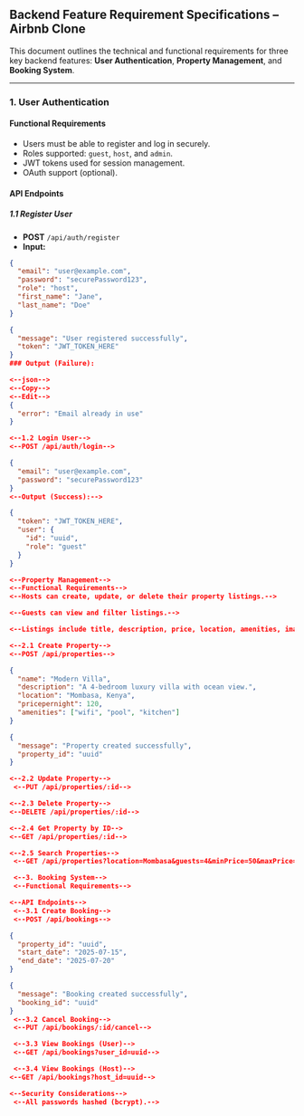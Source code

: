 ## Backend Feature Requirement Specifications – Airbnb Clone

This document outlines the technical and functional requirements for three key backend features: **User Authentication**, **Property Management**, and **Booking System**.

---

### 1. User Authentication

#### Functional Requirements
- Users must be able to register and log in securely.
- Roles supported: `guest`, `host`, and `admin`.
- JWT tokens used for session management.
- OAuth support (optional).

#### API Endpoints

##### 1.1 Register User
- **POST** `/api/auth/register`
- **Input:**
```json
{
  "email": "user@example.com",
  "password": "securePassword123",
  "role": "host",
  "first_name": "Jane",
  "last_name": "Doe"
}

{
  "message": "User registered successfully",
  "token": "JWT_TOKEN_HERE"
}
### Output (Failure):

<--json-->
<--Copy-->
<--Edit-->
{
  "error": "Email already in use"
}

<--1.2 Login User-->
<--POST /api/auth/login-->

{
  "email": "user@example.com",
  "password": "securePassword123"
}
<--Output (Success):-->

{
  "token": "JWT_TOKEN_HERE",
  "user": {
    "id": "uuid",
    "role": "guest"
  }
}

<--Property Management-->
<--Functional Requirements-->
<--Hosts can create, update, or delete their property listings.-->

<--Guests can view and filter listings.-->

<--Listings include title, description, price, location, amenities, images.-->

<--2.1 Create Property-->
<--POST /api/properties-->

{
  "name": "Modern Villa",
  "description": "A 4-bedroom luxury villa with ocean view.",
  "location": "Mombasa, Kenya",
  "pricepernight": 120,
  "amenities": ["wifi", "pool", "kitchen"]
}

{
  "message": "Property created successfully",
  "property_id": "uuid"
}

<--2.2 Update Property-->
 <--PUT /api/properties/:id-->

<--2.3 Delete Property-->
<--DELETE /api/properties/:id-->

<--2.4 Get Property by ID-->
<--GET /api/properties/:id-->

<--2.5 Search Properties-->
 <--GET /api/properties?location=Mombasa&guests=4&minPrice=50&maxPrice=200-->

 <--3. Booking System-->
 <--Functional Requirements-->

<--API Endpoints-->
 <--3.1 Create Booking-->
 <--POST /api/bookings-->

{
  "property_id": "uuid",
  "start_date": "2025-07-15",
  "end_date": "2025-07-20"
}

{
  "message": "Booking created successfully",
  "booking_id": "uuid"
}
 <--3.2 Cancel Booking-->
 <--PUT /api/bookings/:id/cancel-->

 <--3.3 View Bookings (User)-->
 <--GET /api/bookings?user_id=uuid-->

 <--3.4 View Bookings (Host)-->
<--GET /api/bookings?host_id=uuid-->

<--Security Considerations-->
 <--All passwords hashed (bcrypt).-->
